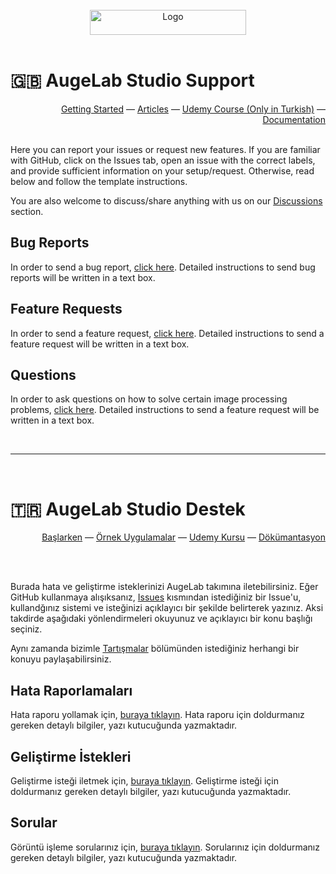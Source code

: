 <br />
<div align="center">
  <a href="https://augelab.com/">
    <img src="https://augelab.com/assets/logo_text.png" alt="Logo" width="250" height="40">
  </a>
<br>
<br>

</div>

# 🇬🇧 AugeLab Studio Support
<div align="right">
  
[Getting Started](https://augelab.com/start/) ―
[Articles](https://medium.com/augelab-crew) ―
[Udemy Course (Only in Turkish)](https://www.udemy.com/course/augelab-studio-goruntu-isleme-ve-yapay-zeka-egitimi/) ―
[Documentation](https://augelab.gitbook.io/usermanual/)

<br>
</div>
Here you can report your issues or request new features. If you are familiar with GitHub, click on the Issues tab, open an issue with the correct labels, and provide sufficient information on your setup/request. Otherwise, read below and follow the template instructions.

You are also welcome to discuss/share anything with us on our [Discussions](https://github.com/AugelabTech/AugeLab-Studio-Issues/discussions) section.

## Bug Reports

In order to send a bug report, [click here](https://github.com/augelab/AugeLab-Studio-Issues/issues/new?assignees=&labels=bug&projects=&template=bug_report.md&title=). Detailed instructions to send bug reports will be written in a text box.

## Feature Requests

In order to send a feature request, [click here](https://github.com/augelab/AugeLab-Studio-Issues/issues/new?assignees=&labels=enhancement&projects=&template=feature_request.md&title=). Detailed instructions to send a feature request will be written in a text box.


## Questions

In order to ask questions on how to solve certain image processing problems, [click here](https://github.com/AugelabTech/AugeLab-Studio-Issues/issues/new?assignees=&labels=question&projects=&template=question.md&title=). Detailed instructions to send a feature request will be written in a text box.

<br>

---

<br>

# 🇹🇷 AugeLab Studio Destek

<div align="right">
  
[Başlarken](https://augelab.com/start/) ―
[Örnek Uygulamalar](https://medium.com/augelab-crew) ―
[Udemy Kursu](https://www.udemy.com/course/augelab-studio-goruntu-isleme-ve-yapay-zeka-egitimi/) ―
[Dökümantasyon](https://augelab.gitbook.io/usermanual/)

<br>
<br>
</div>

Burada hata ve geliştirme isteklerinizi AugeLab takımına iletebilirsiniz. Eğer GitHub kullanmaya alışıksanız, [Issues](https://github.com/AugelabTech/AugeLab-Studio-Issues/issues) kısmından istediğiniz bir Issue'u, kullandğınız sistemi ve isteğinizi açıklayıcı bir şekilde belirterek yazınız. Aksi takdirde aşağıdaki yönlendirmeleri okuyunuz ve açıklayıcı bir konu başlığı seçiniz.

Aynı zamanda bizimle [Tartışmalar](https://github.com/AugelabTech/AugeLab-Studio-Issues/discussions) bölümünden istediğiniz herhangi bir konuyu paylaşabilirsiniz.

## Hata Raporlamaları

Hata raporu yollamak için, [buraya tıklayın](https://github.com/augelab/AugeLab-Studio-Issues/issues/new?assignees=&labels=bug&projects=&template=hata-raporu.md&title=). Hata raporu için doldurmanız gereken detaylı bilgiler, yazı kutucuğunda yazmaktadır.

## Geliştirme İstekleri

Geliştirme isteği iletmek için, [buraya tıklayın](https://github.com/augelab/AugeLab-Studio-Issues/issues/new?assignees=&labels=enhancement&projects=&template=geli%C5%9Ftirme-i%CC%87ste%C4%9Fi.md&title=). Geliştirme isteği için doldurmanız gereken detaylı bilgiler, yazı kutucuğunda yazmaktadır.

## Sorular
Görüntü işleme sorularınız için, [buraya tıklayın](https://github.com/AugelabTech/AugeLab-Studio-Issues/issues/new?assignees=&labels=question&projects=&template=soru.md&title=). Sorularınız için doldurmanız gereken detaylı bilgiler, yazı kutucuğunda yazmaktadır.
